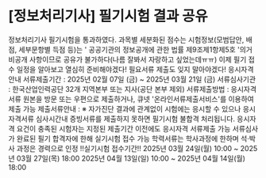 # [정보처리기사] 필기시험 결과 공유

정보처리기사 필기시험을 통과하였다.
과목별 세분화된 점수는
시험정보(모범답안, 배점, 세부문항별 득점 등)는 '
공공기관의 정보공개에 관한 법률 제9조제1항제5호
'의거
비공개 사항이므로 공유가 불가하다(나름 잘봐서 자랑하고 싶었는데ㅠㅠ)
이제 필기 접수 일정을 알아보고 열심히 준비해야겠다!
필요서류 제출도 잊지 말아야겠다!
응시자격안내
서류제출기간 :
2025년 02월 07일 (금) ~ 2025년 03월 21일 (금)
서류심사기관 :
한국산업인력공단 32개 지역본부 또는 지사(공단 본부 제외)
서류제출방법 :
응시자격서류 원본을 방문 또는 우편으로 제출하거나, 큐넷 '온라인서류제출서비스'를 이용하여 제출 가능
제출서류안내 :
※ 자가진단 결과에 관계없이 시험에는 응시할 수 있으나 응시자격서류 심사시간내 증빙서류를 제출하지 못하면 필기시험 불합격 처리됩니다.
응시자격 요건이 충족된 시험자는 지정된 제출기간 이전에도 응시자격 서류제출 가능
서류심사가 완료된 필기 합격자에 한해 실기시험 접수 가능
학력서류는 학사과정에 한하며 석·박사 과정은 경력으로 인정
!!실기시험 접수기간!!
2025년 03월 24일(월) 10:00 ~ 2025년 03월 27일(목) 18:00
2025년 04월 13일(일) 10:00 ~ 2025년 04월 14일(월) 18:00